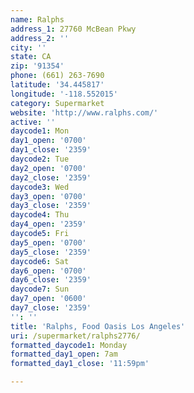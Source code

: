 ```yaml
---
name: Ralphs
address_1: 27760 McBean Pkwy
address_2: ''
city: ''
state: CA
zip: '91354'
phone: (661) 263-7690
latitude: '34.445817'
longitude: '-118.552015'
category: Supermarket
website: 'http://www.ralphs.com/'
active: ''
daycode1: Mon
day1_open: '0700'
day1_close: '2359'
daycode2: Tue
day2_open: '0700'
day2_close: '2359'
daycode3: Wed
day3_open: '0700'
day3_close: '2359'
daycode4: Thu
day4_open: '2359'
daycode5: Fri
day5_open: '0700'
day5_close: '2359'
daycode6: Sat
day6_open: '0700'
day6_close: '2359'
daycode7: Sun
day7_open: '0600'
day7_close: '2359'
'': ''
title: 'Ralphs, Food Oasis Los Angeles'
uri: /supermarket/ralphs2776/
formatted_daycode1: Monday
formatted_day1_open: 7am
formatted_day1_close: '11:59pm'

---
```

